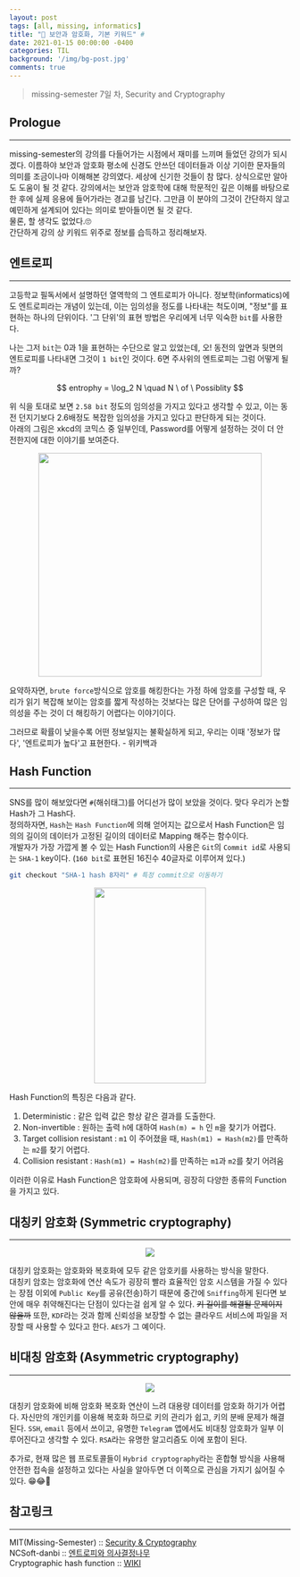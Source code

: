 ```yaml
---
layout: post
tags: [all, missing, informatics]
title: "🔐 보안과 암호화, 기본 키워드" # 
date: 2021-01-15 00:00:00 -0400
categories: TIL
background: '/img/bg-post.jpg'
comments: true
---
```

> missing-semester 7일 차, Security and Cryptography

## Prologue
---
missing-semester의 강의를 다들어가는 시점에서 재미를 느끼며 들었던 강의가 되시겠다. 이름하야 보안과 암호화 평소에 신경도 안쓰던 데이터들과 이상 기이한 문자들의 의미를 조금이나마 이해해본 강의였다. 세상에 신기한 것들이 참 많다. 상식으로만 알아도 도움이 될 것 같다. <bold>강의에서는 보안과 암호학에 대해 학문적인 깊은 이해를 바탕으로 한 후에 실제 응용에 들어가라는 경고를 남긴다.</bold> 그만큼 이 분야의 그것이 간단하지 않고 예민하게 설계되어 있다는 의미로 받아들이면 될 것 같다.  
물론, 할 생각도 없었다.🙄  
간단하게 강의 상 키워드 위주로 정보를 습득하고 정리해보자. 

## 엔트로피
---
고등학교 필독서에서 설명하던 열역학의 그 엔트로피가 아니다. 정보학(informatics)에도 엔트로피라는 개념이 있는데, 이는 임의성을 정도를 나타내는 척도이며, <bold>"정보"를 표현하는 하나의 단위</bold>이다. '그 단위'의 표현 방법은 우리에게 너무 익숙한 `bit`를 사용한다.  

나는 그저 `bit`는 0과 1을 표현하는 수단으로 알고 있었는데, 오! 동전의 앞면과 뒷면의 엔트로피를 나타내면 그것이 `1 bit`인 것이다. 6면 주사위의 엔트로피는 그럼 어떻게 될까?  

<p align="center">$$ entrophy = \log_2 N \quad N \ of \ Possiblity $$</p>

위 식을 토대로 보면 `2.58 bit` 정도의 임의성을 가지고 있다고 생각할 수 있고, 이는 동전 던지기보다 2.6배정도 복잡한 임의성을 가지고 있다고 판단하게 되는 것이다.  
아래의 그림은 xkcd의 코믹스 중 일부인데, Password를 어떻게 설정하는 것이 더 안전한지에 대한 이야기를 보여준다.
<p align="center"><img src = "https://user-images.githubusercontent.com/26760693/104845587-97c11500-5919-11eb-88bd-2ea94299b297.png" width="400" height="400"></p>  

요약하자면, `brute force`방식으로 암호를 해킹한다는 가정 하에 암호를 구성할 때, 우리가 읽기 복잡해 보이는 암호를 짧게 작성하는 것보다는 많은 단어를 구성하여 많은 임의성을 주는 것이 더 해킹하기 어렵다는 이야기이다.  

그러므로 <bold>확률이 낮을수록 어떤 정보일지는 불확실하게 되고, 우리는 이때 '정보가 많다', '엔트로피가 높다'고 표현한다.</bold> - 위키백과




## Hash Function
---
SNS를 많이 해보았다면 `#`(해쉬태그)를 어디선가 많이 보았을 것이다. 맞다 우리가 논할 Hash가 그 Hash다.  
정의하자면, `Hash`는 `Hash Function`에 의해 얻어지는 값으로서 Hash Function은 <bold>임의의 길이의 데이터가 고정된 길이의 데이터로 Mapping 해주는 함수</bold>이다.  
개발자가 가장 가깝게 볼 수 있는 Hash Function의 사용은 `Git`의 `Commit id`로 사용되는 `SHA-1` key이다. (`160 bit`로 표현된 16진수 40글자로 이루어져 있다.)  

```bash
git checkout "SHA-1 hash 8자리" # 특정 commit으로 이동하기
```

<p align="center"><img src = "https://user-images.githubusercontent.com/26760693/104846179-96451c00-591c-11eb-9c24-4fa8824d894d.png" width="200" height="350"></p>  

Hash Function의 특징은 다음과 같다.  
1. Deterministic : 같은 입력 값은 항상 같은 결과를 도출한다.
2. Non-invertible : 원하는 출력 `h`에 대하여 `Hash(m) = h` 인 `m`을 찾기가 어렵다.
3. Target collision resistant : `m1` 이 주어졌을 때, `Hash(m1) = Hash(m2)`를 만족하는 `m2`를 찾기 어렵다.
4. Collision resistant : `Hash(m1) = Hash(m2)`를 만족하는 `m1`과 `m2`를 찾기 어려움  

이러한 이유로 Hash Function은 암호화에 사용되며, 굉장히 다양한 종류의 Function을 가지고 있다.

## 대칭키 암호화 (Symmetric cryptography)
---
<p align="center"><img src="https://user-images.githubusercontent.com/26760693/104847416-356d1200-5923-11eb-86e2-af340d6dba9f.jpg"></p>  

대칭키 암호화는 암호화와 복호화에 모두 같은 암호키를 사용하는 방식을 말한다.  
대칭키 암호는 암호화에 연산 속도가 굉장히 빨라 효율적인 암호 시스템을 가질 수 있다는 장점 이외에 `Public Key`를 공유(전송)하기 때문에 중간에 `Sniffing`하게 된다면 보안에 매우 취약해진다는 단점이 있다는걸 쉽게 알 수 있다. ~~키 길이를 해결될 문제이지 않을까~~ 또한, `KDF`라는 것과 함께 신뢰성을 보장할 수 없는 클라우드 서비스에 파일을 저장할 때 사용할 수 있다고 한다. `AES`가 그 예이다.  

## 비대칭 암호화 (Asymmetric cryptography)
---
<p align="center"><img src="https://user-images.githubusercontent.com/26760693/104847414-33a34e80-5923-11eb-8ce3-c51878fe53a1.jpg"></p>  

대칭키 암호화에 비해 암호화 복호화 연산이 느려 대용량 데이터를 암호화 하기가 어렵다. 자신만의 개인키를 이용해 복호화 하므로 키의 관리가 쉽고, 키의 분배 문제가 해결된다. `SSH`, `email` 등에서 쓰이고, 유명한 `Telegram` 앱에서도 비대칭 암호화가 일부 이루어진다고 생각할 수 있다. `RSA`라는 유명한 알고리즘도 이에 포함이 된다.  
 
추가로, 현재 많은 웹 프로토콜들이 `Hybrid cryptography`라는 혼합형 방식을 사용해 안전한 접속을 설정하고 있다는 사실을 알아두면 더 이쪽으로 관심을 가지기 싫어질 수 있다. 😁😂🤣 



## 참고링크
---
MIT(Missing-Semester) :: [Security & Cryptography](!https://missing-semester-kr.github.io/2020/security/)  
NCSoft-danbi :: [엔트로피와 의사결정나무](!https://danbi-ncsoft.github.io/study/2018/12/06/entropy.html)  
Cryptographic hash function :: [WIKI](!https://en.wikipedia.org/wiki/Cryptographic_hash_function)  

